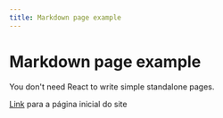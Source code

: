 ```yaml
---
title: Markdown page example
---
```


# Markdown page example

You don't need React to write simple standalone pages.

[Link](/) para a página inicial do site

